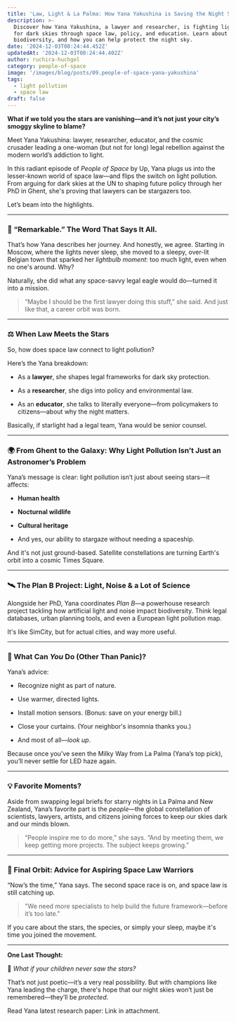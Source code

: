 ```yaml
---
title: 'Law, Light & La Palma: How Yana Yakushina is Saving the Night Sky'
description: >-
  Discover how Yana Yakushina, a lawyer and researcher, is fighting light pollution and advocating
  for dark skies through space law, policy, and education. Learn about her journey, her work on
  biodiversity, and how you can help protect the night sky.
date: '2024-12-03T08:24:44.452Z'
updatedAt: '2024-12-03T08:24:44.402Z'
author: ruchira-huchgol
category: people-of-space
image: '/images/blog/posts/09.people-of-space-yana-yakushina'
tags:
  - light pollution
  - space law
draft: false
---
```


**What if we told you the stars are vanishing—and it’s not just your city’s smoggy skyline to
blame?**

Meet Yana Yakushina: lawyer, researcher, educator, and the cosmic crusader leading a one-woman (but
not for long) legal rebellion against the modern world’s addiction to light.

In this radiant episode of _People of Space_ by Up, Yana plugs us into the lesser-known world of
space law—and flips the switch on light pollution. From arguing for dark skies at the UN to shaping
future policy through her PhD in Ghent, she's proving that lawyers can be stargazers too.

Let’s beam into the highlights.

---

### 🌟 “Remarkable.” The Word That Says It All.

That’s how Yana describes her journey. And honestly, we agree. Starting in Moscow, where the lights
never sleep, she moved to a sleepy, over-lit Belgian town that sparked her _lightbulb moment_: too
much light, even when no one's around. Why?

Naturally, she did what any space-savvy legal eagle would do—turned it into a mission.

> “Maybe I should be the first lawyer doing this stuff,” she said. And just like that, a career
> orbit was born.

---

### ⚖️ When Law Meets the Stars

So, how does space law connect to light pollution?

Here’s the Yana breakdown:

- As a **lawyer**, she shapes legal frameworks for dark sky protection.

- As a **researcher**, she digs into policy and environmental law.

- As an **educator**, she talks to literally everyone—from policymakers to citizens—about why the
  night matters.

Basically, if starlight had a legal team, Yana would be senior counsel.

---

### 🌍 From Ghent to the Galaxy: Why Light Pollution Isn’t Just an Astronomer’s Problem

Yana’s message is clear: light pollution isn’t just about seeing stars—it affects:

- **Human health**

- **Nocturnal wildlife**

- **Cultural heritage**

- And yes, our ability to stargaze without needing a spaceship.

And it's not just ground-based. Satellite constellations are turning Earth's orbit into a cosmic
Times Square.

---

### 🛰️ The Plan B Project: Light, Noise & a Lot of Science

Alongside her PhD, Yana coordinates _Plan B_—a powerhouse research project tackling how artificial
light and noise impact biodiversity. Think legal databases, urban planning tools, and even a
European light pollution map.

It's like SimCity, but for actual cities, and way more useful.

---

### 🦉 What Can _You_ Do (Other Than Panic)?

Yana’s advice:

- Recognize night as part of nature.

- Use warmer, directed lights.

- Install motion sensors. (Bonus: save on your energy bill.)

- Close your curtains. (Your neighbor's insomnia thanks you.)

- And most of all—_look up_.

Because once you’ve seen the Milky Way from La Palma (Yana’s top pick), you’ll never settle for LED
haze again.

---

### 💡 Favorite Moments?

Aside from swapping legal briefs for starry nights in La Palma and New Zealand, Yana’s favorite part
is the _people_—the global constellation of scientists, lawyers, artists, and citizens joining
forces to keep our skies dark and our minds blown.

> “People inspire me to do more,” she says. “And by meeting them, we keep getting more projects. The
> subject keeps growing.”

---

### 🚀 Final Orbit: Advice for Aspiring Space Law Warriors

“Now’s the time,” Yana says. The second space race is on, and space law is still catching up.

> "We need more specialists to help build the future framework—before it’s too late."

If you care about the stars, the species, or simply your sleep, maybe it's time you joined the
movement.

---

**One Last Thought:**

🌌 _What if your children never saw the stars?_

That’s not just poetic—it’s a very real possibility. But with champions like Yana leading the
charge, there's hope that our night skies won’t just be remembered—they’ll be _protected_.

Read Yana latest research paper: Link in attachment.
